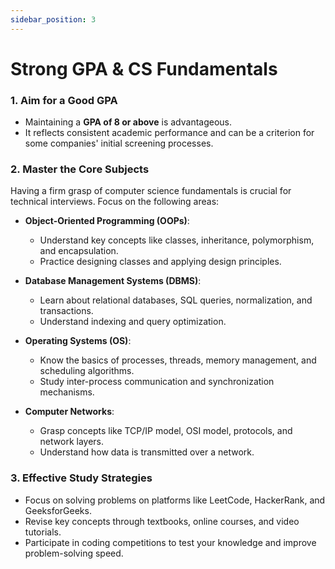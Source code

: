 ```yaml
---
sidebar_position: 3
---
```


# Strong GPA & CS Fundamentals

### 1. Aim for a Good GPA

- Maintaining a **GPA of 8 or above** is advantageous.
- It reflects consistent academic performance and can be a criterion for some companies' initial screening processes.

### 2. Master the Core Subjects

Having a firm grasp of computer science fundamentals is crucial for technical interviews. Focus on the following areas:

- **Object-Oriented Programming (OOPs)**:

  - Understand key concepts like classes, inheritance, polymorphism, and encapsulation.
  - Practice designing classes and applying design principles.

- **Database Management Systems (DBMS)**:

  - Learn about relational databases, SQL queries, normalization, and transactions.
  - Understand indexing and query optimization.

- **Operating Systems (OS)**:

  - Know the basics of processes, threads, memory management, and scheduling algorithms.
  - Study inter-process communication and synchronization mechanisms.

- **Computer Networks**:
  - Grasp concepts like TCP/IP model, OSI model, protocols, and network layers.
  - Understand how data is transmitted over a network.

### 3. Effective Study Strategies

- Focus on solving problems on platforms like LeetCode, HackerRank, and GeeksforGeeks.
- Revise key concepts through textbooks, online courses, and video tutorials.
- Participate in coding competitions to test your knowledge and improve problem-solving speed.

```

```
